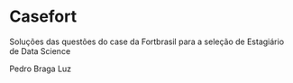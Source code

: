 # Casefort
Soluções das questões do case da Fortbrasil para a seleção de Estagiário de Data Science

Pedro Braga Luz
